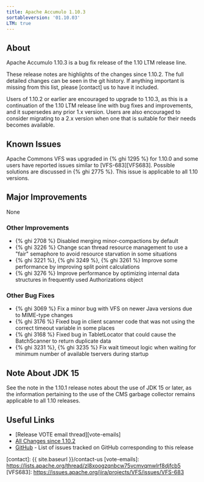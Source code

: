```yaml
---
title: Apache Accumulo 1.10.3
sortableversion: '01.10.03'
LTM: true
---
```


## About

Apache Accumulo 1.10.3 is a bug fix release of the 1.10 LTM release line.

These release notes are highlights of the changes since 1.10.2. The full
detailed changes can be seen in the git history. If anything important is
missing from this list, please [contact] us to have it included.

Users of 1.10.2 or earlier are encouraged to upgrade to 1.10.3, as this is a
continuation of the 1.10 LTM release line with bug fixes and improvements, and
it supersedes any prior 1.x version. Users are also encouraged to consider
migrating to a 2.x version when one that is suitable for their needs becomes
available.

## Known Issues

Apache Commons VFS was upgraded in {% ghi 1295 %} for 1.10.0 and some users have reported
issues similar to [VFS-683][VFS683]. Possible solutions are discussed in {% ghi 2775 %}.
This issue is applicable to all 1.10 versions.

## Major Improvements

None

### Other Improvements

* {% ghi 2708 %} Disabled merging minor-compactions by default
* {% ghi 3226 %} Change scan thread resource management to use a "fair"
  semaphore to avoid resource starvation in some situations
* {% ghi 3221 %}, {% ghi 3249 %}, {% ghi 3261 %} Improve some performance by
  improving split point calculations
* {% ghi 3276 %} Improve performance by optimizing internal data structures in
  frequently used Authorizations object

### Other Bug Fixes

* {% ghi 3069 %} Fix a minor bug with VFS on newer Java versions due to
  MIME-type changes
* {% ghi 3176 %} Fixed bug in client scanner code that was not using the
  correct timeout variable in some places
* {% ghi 3168 %} Fixed bug in TabletLocator that could cause the BatchScanner
  to return duplicate data
* {% ghi 3231 %}, {% ghi 3235 %} Fix wait timeout logic when waiting for
  minimum number of available tservers during startup

## Note About JDK 15

See the note in the 1.10.1 release notes about the use of JDK 15 or later, as
the information pertaining to the use of the CMS garbage collector remains
applicable to all 1.10 releases.

## Useful Links

* [Release VOTE email thread][vote-emails]
* [All Changes since 1.10.2][all-changes]
* [GitHub] - List of issues tracked on GitHub corresponding to this release

[GitHub]: https://github.com/apache/accumulo/issues?q=%20project%3Aapache%2Faccumulo%2F23
[all-changes]: https://github.com/apache/accumulo/compare/rel/1.10.2...apache:rel/1.10.3
[contact]: {{ site.baseurl }}/contact-us
[vote-emails]: https://lists.apache.org/thread/zl8xoogzqnbcw75vcmvqmwlrf8djfcb5
[VFS683]: https://issues.apache.org/jira/projects/VFS/issues/VFS-683
